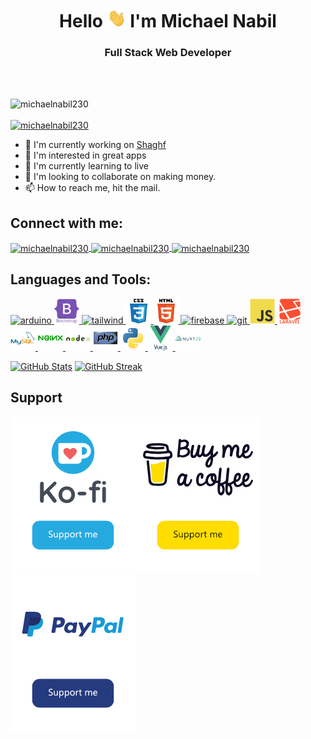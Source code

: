 <h1 align="center">
    Hello
    <img src="https://raw.githubusercontent.com/ABSphreak/ABSphreak/master/gifs/Hi.gif" width="30px" height="30px"> 
    I'm Michael Nabil
</h1>

<h3 align="center">
    Full Stack Web Developer
</h3>

<br></br>

<p align="left">
    <img src="https://komarev.com/ghpvc/?username=michaelnabil230&label=Profile%20views&color=0e75b6&style=flat" alt="michaelnabil230" />
    <br></br>
    <a href="https://github.com/ryo-ma/github-profile-trophy">
        <img src="https://github-profile-trophy.vercel.app/?username=michaelnabil230&column=7" alt="michaelnabil230" />
    </a>
</p>

- 🔭 I'm currently working on [Shaghf](https://shaghf.sa)
- 👀 I'm interested in great apps
- 🌱 I'm currently learning to live
- 💞️ I'm looking to collaborate on making money.
- 📫 How to reach me, hit the mail.

## Connect with me:

<p align="left">
    <a href="https://twitter.com/michaelnabil230" target="blank">
        <img align="center"
            src="https://raw.githubusercontent.com/rahuldkjain/github-profile-readme-generator/master/src/images/icons/Social/twitter.svg"
            alt="michaelnabil230" height="30" width="40" />
    </a>
    <a href="https://linkedin.com/in/michaelnabil230" target="blank">
        <img align="center"
            src="https://raw.githubusercontent.com/rahuldkjain/github-profile-readme-generator/master/src/images/icons/Social/linked-in-alt.svg"
            alt="michaelnabil230" height="30" width="40" />
    </a>
    <a href="https://wa.me/+201200954866" target="blank">
        <img align="center"
            src="https://raw.githubusercontent.com/rahuldkjain/github-profile-readme-generator/master/src/images/icons/Social/whatsapp.svg"
            alt="michaelnabil230" height="30" width="40" />
    </a>
</p>

## Languages and Tools:

<p align="left">
    <a href="https://www.arduino.cc/" target="_blank" rel="noreferrer">
        <img src="https://cdn.worldvectorlogo.com/logos/arduino-1.svg" alt="arduino" width="40" height="40" />
    </a>
    <a href="https://getbootstrap.com" target="_blank" rel="noreferrer">
        <img src="https://raw.githubusercontent.com/devicons/devicon/master/icons/bootstrap/bootstrap-plain-wordmark.svg"
            alt="bootstrap" width="40" height="40" />
    </a>
        <a href="https://tailwindcss.com/" target="_blank" rel="noreferrer">
        <img src="https://www.vectorlogo.zone/logos/tailwindcss/tailwindcss-icon.svg" alt="tailwind" width="40"
            height="40" />
    </a>
    <a href="https://www.w3schools.com/css/" target="_blank" rel="noreferrer">
        <img src="https://raw.githubusercontent.com/devicons/devicon/master/icons/css3/css3-original-wordmark.svg"
            alt="css3" width="40" height="40" />
    </a>
    <a href="https://www.w3.org/html/" target="_blank" rel="noreferrer">
        <img src="https://raw.githubusercontent.com/devicons/devicon/master/icons/html5/html5-original-wordmark.svg"
            alt="html5" width="40" height="40" />
    </a>
    <a href="https://firebase.google.com/" target="_blank" rel="noreferrer">
        <img src="https://www.vectorlogo.zone/logos/firebase/firebase-icon.svg" alt="firebase" width="40" height="40" />
    </a>
    <a href="https://git-scm.com/" target="_blank" rel="noreferrer">
        <img src="https://www.vectorlogo.zone/logos/git-scm/git-scm-icon.svg" alt="git" width="40" height="40" />
    </a>
    <a href="https://developer.mozilla.org/en-US/docs/Web/JavaScript" target="_blank" rel="noreferrer">
        <img src="https://raw.githubusercontent.com/devicons/devicon/master/icons/javascript/javascript-original.svg"
            alt="javascript" width="40" height="40" />
    </a>
    <a href="https://laravel.com/" target="_blank" rel="noreferrer">
        <img src="https://raw.githubusercontent.com/devicons/devicon/master/icons/laravel/laravel-plain-wordmark.svg"
            alt="laravel" width="40" height="40" />
    </a>
    <a href="https://www.mysql.com/" target="_blank" rel="noreferrer">
        <img src="https://raw.githubusercontent.com/devicons/devicon/master/icons/mysql/mysql-original-wordmark.svg"
            alt="mysql" width="40" height="40" />
    </a>
    <a href="https://www.nginx.com" target="_blank" rel="noreferrer">
        <img src="https://raw.githubusercontent.com/devicons/devicon/master/icons/nginx/nginx-original.svg" alt="nginx"
            width="40" height="40" />
    </a>
    <a href="https://nodejs.org" target="_blank" rel="noreferrer">
        <img src="https://raw.githubusercontent.com/devicons/devicon/master/icons/nodejs/nodejs-original-wordmark.svg"
            alt="nodejs" width="40" height="40" />
    </a>
    <a href="https://www.php.net" target="_blank" rel="noreferrer">
        <img src="https://raw.githubusercontent.com/devicons/devicon/master/icons/php/php-original.svg" alt="php"
            width="40" height="40" />
    </a>
    <a href="https://www.python.org" target="_blank" rel="noreferrer">
        <img src="https://raw.githubusercontent.com/devicons/devicon/master/icons/python/python-original.svg"
            alt="python" width="40" height="40" />
    </a>
    <a href="https://vuejs.org/" target="_blank" rel="noreferrer"> <img
            src="https://raw.githubusercontent.com/devicons/devicon/master/icons/vuejs/vuejs-original-wordmark.svg"
            alt="vueJs" width="40" height="40" />
    </a>
    <a href="https://nuxtjs.com/" target="_blank" rel="noreferrer"> <img
            src="https://raw.githubusercontent.com/devicons/devicon/master/icons/nuxtjs/nuxtjs-original-wordmark.svg"
            alt="nuxtjs" width="40" height="40" />
    </a>
</p>

[![GitHub Stats](https://github-readme-stats.vercel.app/api?username=michaelnabil230&show_icons=true&locale=en)](https://github-readme-stats.vercel.app)
[![GitHub Streak](https://github-readme-streak-stats.herokuapp.com?user=michaelnabil230)](https://git.io/streak-stats)

## Support

[![](.assets/ko-fi.png)](https://ko-fi.com/michaelnabil230)[![](.assets/buymeacoffee.png)](https://www.buymeacoffee.com/michaelnabil230)[![](.assets/paypal.png)](https://www.paypal.com/paypalme/MichaelNabil23)
